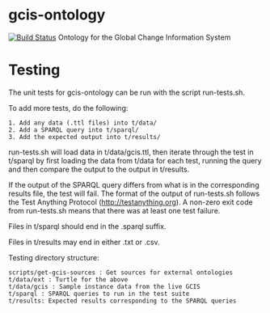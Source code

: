 # gcis-ontology
[![Build Status](https://secure.travis-ci.org/USGCRP/gcis-ontology.png)](http://travis-ci.org/USGCRP/gcis-ontology)
Ontology for the Global Change Information System

Testing
=======
The unit tests for gcis-ontology can be run with the script run-tests.sh.

To add more tests, do the following:

    1. Add any data (.ttl files) into t/data/
    2. Add a SPARQL query into t/sparql/
    3. Add the expected output into t/results/

run-tests.sh will load data in t/data/gcis.ttl, then iterate through 
the test in t/sparql by first loading the data from t/data for each test, 
running the query and then compare the output to the output in t/results.

If the output of the SPARQL query differs from what is in the corresponding 
results file, the test will fail.  The format of the output of run-tests.sh 
follows the Test Anything Protocol (<http://testanything.org>).  A non-zero 
exit code from run-tests.sh means that there was at least one test failure.

Files in t/sparql should end in the .sparql suffix.

Files in t/results may end in either .txt or .csv.

Testing directory structure:

    scripts/get-gcis-sources : Get sources for external ontologies
    t/data/ext : Turtle for the above
    t/data/gcis : Sample instance data from the live GCIS
    t/sparql : SPARQL queries to run in the test suite
    t/results: Expected results corresponding to the SPARQL queries

